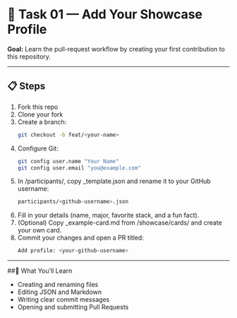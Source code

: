 # 🧩 Task 01 — Add Your Showcase Profile

**Goal:** Learn the pull-request workflow by creating your first contribution to this repository.

---

## 📋 Steps

1) Fork this repo  
2) Clone your fork  
3) Create a branch:  
   ```bash
   git checkout -b feat/<your-name>
4) Configure Git:
   ```bash
   git config user.name "Your Name"
   git config user.email "you@example.com"
5) In /participants/, copy _template.json and rename it to your GitHub username:
   ```bash
   participants/<github-username>.json
6) Fill in your details (name, major, favorite stack, and a fun fact).
7) (Optional) Copy _example-card.md from /showcase/cards/ and create your own card.
8) Commit your changes and open a PR titled:
   ```bash
   Add profile: <your-github-username>
---

##🎯 What You’ll Learn

- Creating and renaming files
- Editing JSON and Markdown
- Writing clear commit messages
- Opening and submitting Pull Requests
